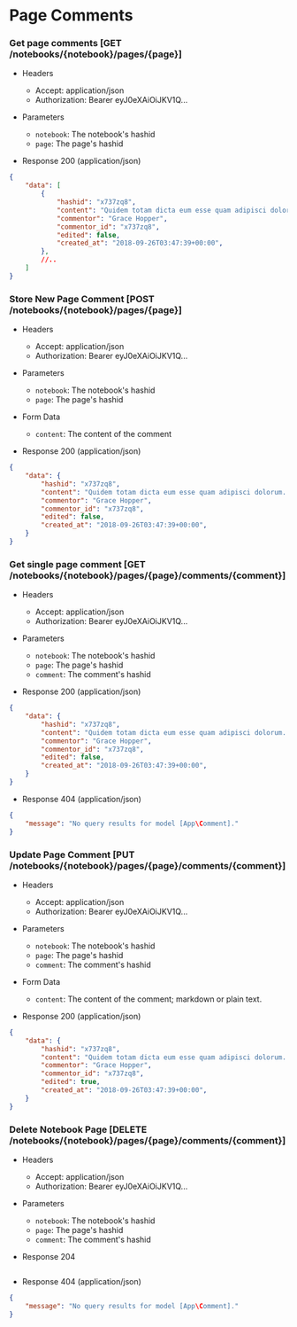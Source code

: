 # Page Comments

### Get page comments [GET /notebooks/{notebook}/pages/{page}]

+ Headers

    + Accept: application/json
    + Authorization:  Bearer eyJ0eXAiOiJKV1Q...

+ Parameters

    + `notebook`: The notebook's hashid
    + `page`: The page's hashid

+ Response 200 (application/json)

```json
{
    "data": [
        {
            "hashid": "x737zq8",
            "content": "Quidem totam dicta eum esse quam adipisci dolorum. Et mollitia officia et. Sit aut error laborum fugit.",
            "commentor": "Grace Hopper",
            "commentor_id": "x737zq8",
            "edited": false,
            "created_at": "2018-09-26T03:47:39+00:00",
        },
        //..
    ]
}
```

### Store New Page Comment [POST /notebooks/{notebook}/pages/{page}]

+ Headers

    + Accept: application/json
    + Authorization:  Bearer eyJ0eXAiOiJKV1Q...

+ Parameters

    + `notebook`: The notebook's hashid
    + `page`: The page's hashid

+ Form Data

    + `content`: The content of the comment

+ Response 200 (application/json)

```json
{
    "data": {
        "hashid": "x737zq8",
        "content": "Quidem totam dicta eum esse quam adipisci dolorum. Et mollitia officia et. Sit aut error laborum fugit.",
        "commentor": "Grace Hopper",
        "commentor_id": "x737zq8",
        "edited": false,
        "created_at": "2018-09-26T03:47:39+00:00",
    }
}
```

### Get single page comment [GET /notebooks/{notebook}/pages/{page}/comments/{comment}]

+ Headers

    + Accept: application/json
    + Authorization:  Bearer eyJ0eXAiOiJKV1Q...

+ Parameters

    + `notebook`: The notebook's hashid
    + `page`: The page's hashid
    + `comment`: The comment's hashid

+ Response 200 (application/json)

```json
{
    "data": {
        "hashid": "x737zq8",
        "content": "Quidem totam dicta eum esse quam adipisci dolorum. Et mollitia officia et. Sit aut error laborum fugit.",
        "commentor": "Grace Hopper",
        "commentor_id": "x737zq8",
        "edited": false,
        "created_at": "2018-09-26T03:47:39+00:00",
    }
}
```

+ Response 404 (application/json)

```json
{
    "message": "No query results for model [App\Comment]."
}
```

### Update Page Comment [PUT /notebooks/{notebook}/pages/{page}/comments/{comment}]

+ Headers

    + Accept: application/json
    + Authorization:  Bearer eyJ0eXAiOiJKV1Q...

+ Parameters

    + `notebook`: The notebook's hashid
    + `page`: The page's hashid
    + `comment`: The comment's hashid

+ Form Data

    + `content`: The content of the comment; markdown or plain text.

+ Response 200 (application/json)

```json
{
    "data": {
        "hashid": "x737zq8",
        "content": "Quidem totam dicta eum esse quam adipisci dolorum. Et mollitia officia et. Sit aut error laborum fugit.",
        "commentor": "Grace Hopper",
        "commentor_id": "x737zq8",
        "edited": true,
        "created_at": "2018-09-26T03:47:39+00:00",
    }
}
```

### Delete Notebook Page [DELETE /notebooks/{notebook}/pages/{page}/comments/{comment}]

+ Headers

    + Accept: application/json
    + Authorization:  Bearer eyJ0eXAiOiJKV1Q...

+ Parameters

    + `notebook`: The notebook's hashid
    + `page`: The page's hashid
    + `comment`: The comment's hashid

+ Response 204

```json

```

+ Response 404 (application/json)

```json
{
    "message": "No query results for model [App\Comment]."
}
```
